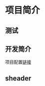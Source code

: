 # 项目简介

## 测试

## 开发简介

项目配置[链接](https://github.com/wmonk/create-react-app-typescript/blob/master/template/README.md)

## sheader
